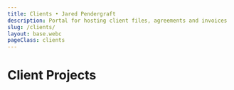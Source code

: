```yaml
---
title: Clients • Jared Pendergraft
description: Portal for hosting client files, agreements and invoices
slug: /clients/
layout: base.webc
pageClass: clients
---
```


# Client Projects

<client webc:for="client of this.clients" :item="client" webc:nokeep></client>
